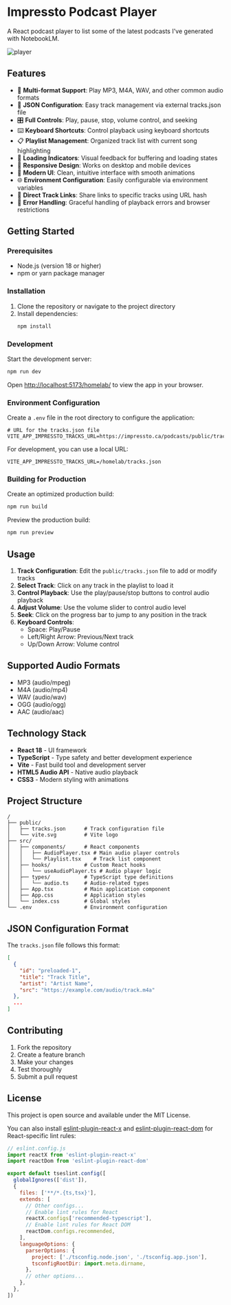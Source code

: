 # Impressto Podcast Player

A React podcast player to list some of the latest podcasts I've generated with NotebookLM.

![player](https://github.com/user-attachments/assets/ef9fce87-5360-445e-81e0-27bd4793b574)

## Features

- 🎵 **Multi-format Support**: Play MP3, M4A, WAV, and other common audio formats
- 📁 **JSON Configuration**: Easy track management via external tracks.json file
- 🎛️ **Full Controls**: Play, pause, stop, volume control, and seeking
- ⌨️ **Keyboard Shortcuts**: Control playback using keyboard shortcuts
- 📋 **Playlist Management**: Organized track list with current song highlighting
- 🔄 **Loading Indicators**: Visual feedback for buffering and loading states
- 📱 **Responsive Design**: Works on desktop and mobile devices
- 🎨 **Modern UI**: Clean, intuitive interface with smooth animations
- 🌐 **Environment Configuration**: Easily configurable via environment variables
- 🔗 **Direct Track Links**: Share links to specific tracks using URL hash
- 🚫 **Error Handling**: Graceful handling of playback errors and browser restrictions

## Getting Started

### Prerequisites

- Node.js (version 18 or higher)
- npm or yarn package manager

### Installation

1. Clone the repository or navigate to the project directory
2. Install dependencies:
   ```bash
   npm install
   ```

### Development

Start the development server:
```bash
npm run dev
```

Open [http://localhost:5173/homelab/](http://localhost:5173/homelab/) to view the app in your browser.

### Environment Configuration

Create a `.env` file in the root directory to configure the application:

```
# URL for the tracks.json file
VITE_APP_IMPRESSTO_TRACKS_URL=https://impressto.ca/podcasts/public/tracks.json
```

For development, you can use a local URL:
```
VITE_APP_IMPRESSTO_TRACKS_URL=/homelab/tracks.json
```

### Building for Production

Create an optimized production build:
```bash
npm run build
```

Preview the production build:
```bash
npm run preview
```

## Usage

1. **Track Configuration**: Edit the `public/tracks.json` file to add or modify tracks
2. **Select Track**: Click on any track in the playlist to load it
3. **Control Playback**: Use the play/pause/stop buttons to control audio playback
4. **Adjust Volume**: Use the volume slider to control audio level
5. **Seek**: Click on the progress bar to jump to any position in the track
6. **Keyboard Controls**: 
   - Space: Play/Pause
   - Left/Right Arrow: Previous/Next track
   - Up/Down Arrow: Volume control

## Supported Audio Formats

- MP3 (audio/mpeg)
- M4A (audio/mp4)
- WAV (audio/wav)
- OGG (audio/ogg)
- AAC (audio/aac)

## Technology Stack

- **React 18** - UI framework
- **TypeScript** - Type safety and better development experience
- **Vite** - Fast build tool and development server
- **HTML5 Audio API** - Native audio playback
- **CSS3** - Modern styling with animations

## Project Structure

```
/
├── public/
│   ├── tracks.json      # Track configuration file
│   └── vite.svg         # Vite logo
├── src/
│   ├── components/      # React components
│   │   ├── AudioPlayer.tsx # Main audio player controls
│   │   └── Playlist.tsx    # Track list component
│   ├── hooks/           # Custom React hooks
│   │   └── useAudioPlayer.ts # Audio player logic
│   ├── types/           # TypeScript type definitions
│   │   └── audio.ts     # Audio-related types
│   ├── App.tsx          # Main application component
│   ├── App.css          # Application styles
│   └── index.css        # Global styles
└── .env                 # Environment configuration
```

## JSON Configuration Format

The `tracks.json` file follows this format:

```json
[
  {
    "id": "preloaded-1",
    "title": "Track Title",
    "artist": "Artist Name",
    "src": "https://example.com/audio/track.m4a"
  },
  ...
]
```

## Contributing

1. Fork the repository
2. Create a feature branch
3. Make your changes
4. Test thoroughly
5. Submit a pull request

## License

This project is open source and available under the MIT License.

You can also install [eslint-plugin-react-x](https://github.com/Rel1cx/eslint-react/tree/main/packages/plugins/eslint-plugin-react-x) and [eslint-plugin-react-dom](https://github.com/Rel1cx/eslint-react/tree/main/packages/plugins/eslint-plugin-react-dom) for React-specific lint rules:

```js
// eslint.config.js
import reactX from 'eslint-plugin-react-x'
import reactDom from 'eslint-plugin-react-dom'

export default tseslint.config([
  globalIgnores(['dist']),
  {
    files: ['**/*.{ts,tsx}'],
    extends: [
      // Other configs...
      // Enable lint rules for React
      reactX.configs['recommended-typescript'],
      // Enable lint rules for React DOM
      reactDom.configs.recommended,
    ],
    languageOptions: {
      parserOptions: {
        project: ['./tsconfig.node.json', './tsconfig.app.json'],
        tsconfigRootDir: import.meta.dirname,
      },
      // other options...
    },
  },
])
```
